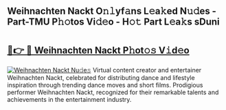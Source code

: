 ## Weihnachten Nackt O𝚗𝚕yf𝚊ns L𝚎a𝚔ed N𝚞𝚍es - Part-TMU P𝚑𝚘tos Vi𝚍𝚎o - H𝚘𝚝 Part L𝚎a𝚔s sDuni

# <h2><a href="http://kf5lt3l.oniu.top/?m=Weihnachten+Nackt">🔗👉 🔴 Weihnachten Nackt P𝚑ot𝚘𝚜 V𝚒d𝚎o</a></h2>

[![Weihnachten Nackt Nu𝚍e𝚜](https://i.imgur.com/0qMVB7G.gif)](http://kf5lt3l.oniu.top/?m=Weihnachten+Nackt)
Virtual content creator and entertainer Weihnachten Nackt, celebrated for distributing dance and lifestyle inspiration through trending dance moves and short films. Prodigious performer Weihnachten Nackt, recognized for their remarkable talents and achievements in the entertainment industry.  
